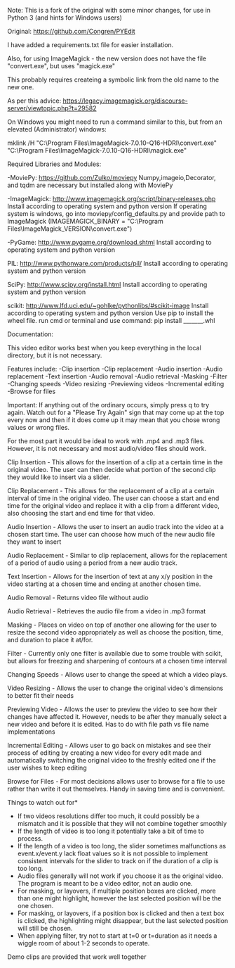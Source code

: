 Note: This is a fork of the original with some minor changes, for use in Python 3 (and hints for Windows users)

Original: https://github.com/Congren/PYEdit

I have added a requirements.txt file for easier installation.

Also, for using ImageMagick - the new version does not have the file "convert.exe", but uses "magick.exe"

This probably requires createing a symbolic link from the old name to the new one.

As per this advice: https://legacy.imagemagick.org/discourse-server/viewtopic.php?t=29582

On Windows you might need to run a command similar to this, but from an elevated (Administrator) windows:

 mklink /H "C:\Program Files\ImageMagick-7.0.10-Q16-HDRI\convert.exe" "C:\Program Files\ImageMagick-7.0.10-Q16-HDRI\magick.exe"


Required Libraries and Modules:

-MoviePy: https://github.com/Zulko/moviepy
	Numpy,imageio,Decorator, and tqdm are necessary but installed along with MoviePy

-ImageMagick: http://www.imagemagick.org/script/binary-releases.php 
	Install according to operating system and python version
	If operating system is windows, go into moviepy/config_defaults.py and provide path to
	ImageMagick (IMAGEMAGICK_BINARY = "C:\\Program Files\\ImageMagick_VERSION\\convert.exe")

-PyGame: http://www.pygame.org/download.shtml
	Install according to operating system and python version

PIL: http://www.pythonware.com/products/pil/
	Install according to operating system and python version

SciPy: http://www.scipy.org/install.html
	Install according to operating system and python version

scikit: http://www.lfd.uci.edu/~gohlke/pythonlibs/#scikit-image
	Install according to operating system and python version
	Use pip to install the wheel file.
	run cmd or terminal and use command: pip install _______.whl

Documentation:

This video editor works best when you keep everything in the local directory, but it is not
necessary. 

Features include:
-Clip insertion
-Clip replacement
-Audio insertion
-Audio replacement
-Text insertion
-Audio removal
-Audio retrieval
-Masking
-Filter
-Changing speeds
-Video resizing
-Previewing videos
-Incremental editing
-Browse for files

Important: If anything out of the ordinary occurs, simply press q to try again.
Watch out for a "Please Try Again" sign that may come up at the top every now and then
if it does come up it may mean that you chose wrong values or wrong files.

For the most part it would be ideal to work with .mp4 and .mp3 files. However, it is not 
necessary and most audio/video files should work. 

Clip Insertion - This allows for the insertion of a clip at a certain time in the original
video. The user can then decide what portion of the second clip they would like to insert 
via a slider.

Clip Replacement - This allows for the replacement of a clip at a certain interval of time in
the original video. The user can choose a start and end time for the original video and replace it
with a clip from a different video, also choosing the start and end time for that video.

Audio Insertion - Allows the user to insert an audio track into the video at a chosen start time.
The user can choose how much of the new audio file they want to insert

Audio Replacement - Similar to clip replacement, allows for the replacement of a period of audio
using a period from a new audio track.

Text Insertion - Allows for the insertion of text at any x/y position in the video starting at a
chosen time and ending at another chosen time.

Audio Removal - Returns video file without audio

Audio Retrieval - Retrieves the audio file from a video in .mp3 format

Masking - Places on video on top of another one allowing for the user to resize the second video
appropriately as well as choose the position, time, and duration to place it at/for.

Filter - Currently only one filter is available due to some trouble with scikit, but allows for
freezing and sharpening of contours at a chosen time interval

Changing Speeds - Allows user to change the speed at which a video plays.

Video Resizing - Allows the user to change the original video's dimensions to better fit their needs

Previewing Video - Allows the user to preview the video to see how their changes have affected it. However,
needs to be after they manually select a new video and before it is edited. Has to do with file path vs file name implementations

Incremental Editing - Allows user to go back on mistakes and see their process of editing by creating a new video for
every edit made and automatically switching the original video to the freshly edited one if the user wishes to keep editing

Browse for Files - For most decisions allows user to browse for a file to use rather than write it out themselves. Handy in saving time
and is convenient.

Things to watch out for* 
- If two videos resolutions differ too much, it could possibly be a mismatch and it is possible that they will not combine together smoothly
- If the length of video is too long it potentially take a bit of time to process. 
- If the length of a video is too long, the slider sometimes malfunctions as event.x/event.y lack float values so it is not possible to implement
consistent intervals for the slider to track on if the duration of a clip is too long.
- Audio files generally will not work if you choose it as the original video. The program is meant to be a video editor, not an audio one.
- For masking, or layovers, if multiple position boxes are clicked, more than one might highlight, however the last selected position will be the one chosen.
- For masking, or layovers, if a position box is clicked and then a text box is clicked, the highlighting might disappear, but the last selected position will still be chosen.
- When applying filter, try not to start at t=0 or t=duration as it needs a wiggle room of about 1-2 seconds to operate.

Demo clips are provided that work well together 
